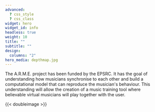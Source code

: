 ```yaml
---
advanced:
  ? css_style
  ? css_class
widget: hero
widget_id: info
headless: true
weight: 10
title: ""
subtitle: ""
design:
  columns: "2"
hero_media: depthmap.jpg
---
```


The A.R.M.E. project has been funded by the EPSRC. It has the goal of understanding how musicians synchronise to each other and build a computational model that can reproduce the musician's behaviour. This understanding will allow the creation of a music training tool where believable virtual musicians will play together with the user.

{{< doubleimage >}}
